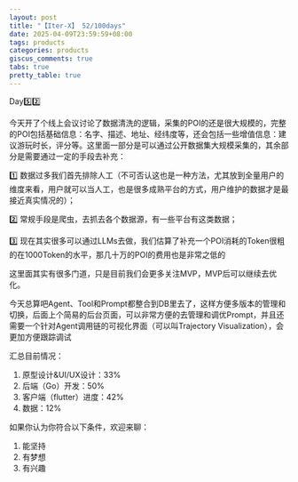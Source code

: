 ```yaml
---
layout: post
title: "【Iter-X】 52/100days"
date: 2025-04-09T23:59:59+08:00
tags: products
categories: products
giscus_comments: true
tabs: true
pretty_table: true
---
```


Day5️⃣2️⃣

今天开了个线上会议讨论了数据清洗的逻辑，采集的POI的还是很大规模的，完整的POI包括基础信息：名字、描述、地址、经纬度等，还会包括一些增值信息：建议游玩时长，评分等。这里面一部分是可以通过公开数据集大规模采集的，其余部分是需要通过一定的手段去补充：

1️⃣ 数据过多我们首先排除人工（不可否认这也是一种方法，尤其放到全量用户的维度来看，用户就可以当人工，也是很多成熟平台的方式，用户维护的数据才是最接近真实情况的）；

2️⃣ 常规手段是爬虫，去抓去各个数据源，有一些平台有这类数据；

3️⃣ 现在其实很多可以通过LLMs去做，我们估算了补充一个POI消耗的Token很粗的在1000Token的水平，那几十万的POI的费用也是非常之低的

这里面其实有很多门道，只是目前我们会更多关注MVP，MVP后可以继续去优化。

今天总算吧Agent、Tool和Prompt都整合到DB里去了，这样方便多版本的管理和切换，后面上个简易的后台页面，可以非常方便的去管理和调优Prompt，并且还需要一个针对Agent调用链的可视化界面（可以叫Trajectory Visualization），会更加方便跟踪调试

汇总目前情况：

1. 原型设计&UI/UX设计：33%
2. 后端（Go）开发：50%
3. 客户端（flutter）进度：42%
4. 数据：12%

如果你认为你符合以下条件，欢迎来聊：

1. 能坚持
2. 有梦想
3. 有兴趣
